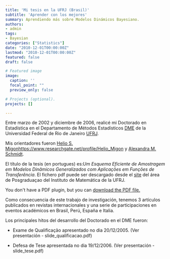 ```yaml
---
title: 'Mi tesis en la UFRJ (Brasil)'
subtitle: 'Aprender con los mejores'
summary: Aprendiendo más sobre Modelos Dinámicos Bayesiano.
authors:
- admin
tags:
- Bayesian
categories: ["Statistics"]
date: "2010-12-01T00:00:00Z"
lastmod: "2010-12-01T00:00:00Z"
featured: false
draft: false

# Featured image
image:
  caption: ''
  focal_point: ""
  preview_only: false

# Projects (optional).
projects: []

---
```


Entre marzo de 2002 y diciembre de 2006, realicé mi Doctorado en Estadística en el Departamento de Métodos Estadísticos [DME](http://www.dme.ufrj.br/) de la Universidad Federal de Rio de Janeiro [UFRJ](https://ufrj.br/). 

Mis orientadores fueron [Helio S. Migon]()https://www.researchgate.net/profile/Helio_Migon y [Alexandra M. Schmidt](http://alex-schmidt.research.mcgill.ca/). 

El título de la tesis (en portugues) es:*Um Esquema Eficiente de Amostragem em Modelos Dinâmicos Generalizados com Aplicações em Funções de Transferência*. El fichero pdf puede ser descargado desde el [site](http://www.pg.im.ufrj.br/teses/Estatistica/Doutorado/005.pdf) del área de Posgraduaçao del Instituto de Matemática de la UFRJ.

<object data="/files/TeseDoutorado.pdf" type="application/pdf"
        width="600" height="800" typemustmatch>
  <p>You don't have a PDF plugin, but you can <a href="/files/TeseDoutorado.pdf">download the PDF file.</a></p>
</object>

Como consecuencia de este trabajo de investigación, tenemos 3 artículos publicados en revistas internacionales y una serie de participaciones en eventos académicos en Brasil, Perú, España e Italia.

Los principales hitos del desarrollo del Doctorado en el DME fueron:

 - Exame de Qualificação apresentado no dia 20/12/2005. (Ver presentación - slide_qualificacao.pdf)
 
 - Defesa de Tese apresentada no dia 19/12/2006. (Ver presentación - slide_tese.pdf)


